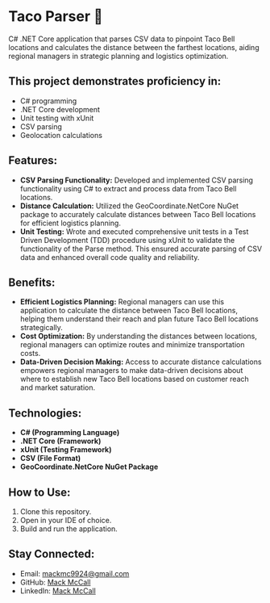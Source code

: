 # Taco Parser 🌮

C# .NET Core application that parses CSV data to pinpoint Taco Bell locations and calculates the distance between the farthest locations, aiding regional managers in strategic planning and logistics optimization.

## This project demonstrates proficiency in:
- C# programming
- .NET Core development
- Unit testing with xUnit
- CSV parsing
- Geolocation calculations

## Features:

- **CSV Parsing Functionality:** Developed and implemented CSV parsing functionality using C# to extract and process data from Taco Bell locations.
- **Distance Calculation:** Utilized the GeoCoordinate.NetCore NuGet package to accurately calculate distances between Taco Bell locations for efficient logistics planning.
- **Unit Testing:** Wrote and executed comprehensive unit tests in a Test Driven Development (TDD) procedure using xUnit to validate the functionality of the Parse method. This ensured accurate parsing of CSV data and enhanced overall code quality and reliability.

## Benefits:

- **Efficient Logistics Planning:** Regional managers can use this application to calculate the distance between Taco Bell locations, helping them understand their reach and plan future Taco Bell locations strategically.
- **Cost Optimization:** By understanding the distances between locations, regional managers can optimize routes and minimize transportation costs.
- **Data-Driven Decision Making:** Access to accurate distance calculations empowers regional managers to make data-driven decisions about where to establish new Taco Bell locations based on customer reach and market saturation.

## Technologies:

- **C# (Programming Language)**
- **.NET Core (Framework)**
- **xUnit (Testing Framework)**
- **CSV (File Format)**
- **GeoCoordinate.NetCore NuGet Package**


## How to Use:

1. Clone this repository.
2. Open in your IDE of choice.
3. Build and run the application.

## Stay Connected:
- Email: [mackmc9924@gmail.com](mailto:mackmc9924@gmail.com)
- GitHub: [Mack McCall](https://github.com/MackMcCall)
- LinkedIn: [Mack McCall](https://www.linkedin.com/in/mack-mccall)
